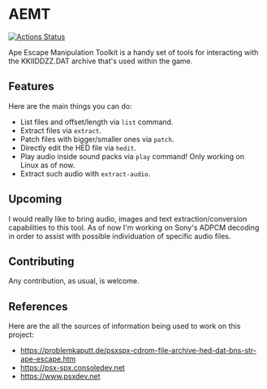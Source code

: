 # AEMT


[![Actions Status](https://github.com/pfrankw/aemt/workflows/Build/badge.svg)](https://github.com/pfrankw/aemt/actions)

Ape Escape Manipulation Toolkit is a handy set of tools for interacting with the KKIIDDZZ.DAT archive that's used within the game.

## Features

Here are the main things you can do:

- List files and offset/length via `list` command.
- Extract files via `extract`.
- Patch files with bigger/smaller ones via `patch`.
- Directly edit the HED file via `hedit`.
- Play audio inside sound packs via `play` command! Only working on Linux as of now.
- Extract such audio with `extract-audio`.

## Upcoming

I would really like to bring audio, images and text extraction/conversion capabilities to this tool.
As of now I'm working on Sony's ADPCM decoding in order to assist with possible individuation of specific audio files.

## Contributing

Any contribution, as usual, is welcome.

## References

Here are the all the sources of information being used to work on this project:

- https://problemkaputt.de/psxspx-cdrom-file-archive-hed-dat-bns-str-ape-escape.htm
- https://psx-spx.consoledev.net
- https://www.psxdev.net
